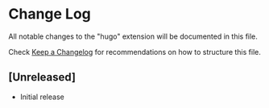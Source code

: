 # Change Log
All notable changes to the "hugo" extension will be documented in this file.

Check [Keep a Changelog](http://keepachangelog.com/) for recommendations on how to structure this file.

## [Unreleased]
- Initial release